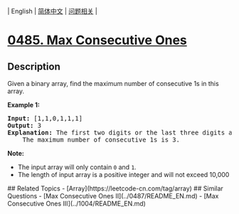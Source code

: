 
| English | [简体中文](README.md) | [问题相关](QUESTION.md) |
# [0485. Max Consecutive Ones](https://leetcode-cn.com/problems/max-consecutive-ones/)
## Description
<p>Given a binary array, find the maximum number of consecutive 1s in this array.</p>

<p><b>Example 1:</b><br />
<pre>
<b>Input:</b> [1,1,0,1,1,1]
<b>Output:</b> 3
<b>Explanation:</b> The first two digits or the last three digits are consecutive 1s.
    The maximum number of consecutive 1s is 3.
</pre>
</p>

<p><b>Note:</b>
<ul>
<li>The input array will only contain <code>0</code> and <code>1</code>.</li>
<li>The length of input array is a positive integer and will not exceed 10,000</li>
</ul>
</p>
## Related Topics
- [Array](https://leetcode-cn.com/tag/array)
## Similar Questions
- [Max Consecutive Ones II](../0487/README_EN.md)
- [Max Consecutive Ones III](../1004/README_EN.md)
